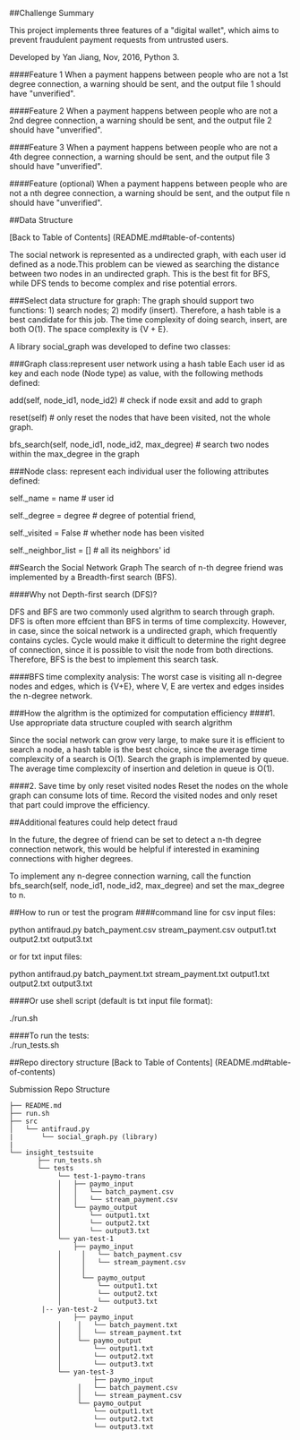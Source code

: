 
##Challenge Summary

This project implements three features of a "digital wallet", which aims to prevent fraudulent payment requests from untrusted users. 

Developed by Yan Jiang, Nov, 2016, Python 3. 
 
####Feature 1
When a payment happens between people who are not a 1st degree connection, a warning should be sent, and the output file 1 should have "unverified". 

####Feature 2
When a payment happens between people who are not a 2nd degree connection, a warning should be sent, and the output file 2 should have "unverified". 

####Feature 3
When a payment happens between people who are not a 4th degree connection, a warning should be sent, and the output file 3 should have "unverified". 

####Feature (optional)
When a payment happens between people who are not a nth degree connection, a warning should be sent, and the output file n should have "unverified". 

##Data Structure

[Back to Table of Contents] (README.md#table-of-contents)

The social network is represented as a undirected graph, with each user id defined as a node.This problem can be viewed as searching the distance between two nodes in an undirected graph. This is the best fit for BFS, while DFS tends to become complex and rise potential errors. 


###Select data structure for graph: 
The graph should support two functions: 1) search nodes; 2) modify (insert). Therefore, a hash table is a best candidate for this job. The time complexity of doing search, insert, are both O(1). The space complexity is {V + E}.  

A library social_graph was developed to define two classes: 	

###Graph class:represent user network using a hash table
Each user id as key and each node (Node type) as value, with the following methods defined: 

add(self, node_id1, node_id2)                    # check if node exsit and add to graph

reset(self)                                       # only reset the nodes that have been visited, not the whole graph. 

bfs_search(self, node_id1, node_id2, max_degree)  # search two nodes within the max_degree in the graph

###Node class: represent each individual user
the following attributes defined:  

self._name = name          # user id

self._degree = degree      # degree of potential friend,

self._visited = False      # whether node has been visited

self._neighbor_list = []   # all its neighbors' id


##Search the Social Network Graph
The search of n-th degree friend was implemented by a Breadth-first search (BFS). 

####Why not Depth-first search (DFS)? 

DFS and BFS are two commonly used algrithm to search through graph. DFS is often more effcient than BFS in terms of time complexcity. However, in case, since the soical network is a undirected graph, which frequently contains cycles. Cycle would make it difficult to determine the right degree of connection, since it is possible to visit the node from both directions.  Therefore, BFS is the best to implement this search task. 

####BFS time complexity analysis: 
The worst case is visiting all n-degree nodes and edges, which is {V+E}, where V, E are vertex and edges insides the n-degree network. 

###How the algrithm is the optimized for computation efficiency
####1. Use appropriate data structure coupled with search algrithm

Since the social network can grow very large, to make sure it is efficient to search a node, a hash table is the best choice, since the average time complexcity of a search is O(1). Search the graph is implemented by queue. The average time complexcity of insertion and deletion in queue is O(1). 

####2. Save time by only reset visited nodes
Reset the nodes on the whole graph can consume lots of time. Record the visited nodes and only reset that part could improve the efficiency. 
 

##Additional features could help detect fraud

In the future, the degree of friend can be set to detect a n-th degree connection network, this would be helpful if interested in examining connections with higher degrees. 

To implement any n-degree connection warning, call the function bfs_search(self, node_id1, node_id2, max_degree) and set the max_degree to n. 



##How to run or test the program
####command line for csv input files: 

python antifraud.py batch_payment.csv stream_payment.csv output1.txt output2.txt output3.txt

or for txt input files:

python antifraud.py batch_payment.txt stream_payment.txt output1.txt output2.txt output3.txt

####Or use shell script (default is txt input file format):

./run.sh

####To run the tests:  
./run_tests.sh

##Repo directory structure
[Back to Table of Contents] (README.md#table-of-contents)

Submission Repo Structure

	├── README.md 
	├── run.sh
	├── src
	│  	└── antifraud.py
	|       └── social_graph.py (library)  
	|
	└── insight_testsuite
	 	   ├── run_tests.sh
		   └── tests
	        	└── test-1-paymo-trans
        		│   ├── paymo_input
        		│   │   └── batch_payment.csv
        		│   │   └── stream_payment.csv
        		│   └── paymo_output
        		│       └── output1.txt
        		│       └── output2.txt
        		│       └── output3.txt
        		└── yan-test-1
            		├── paymo_input
        		│     │   └── batch_payment.csv
        		│     │   └── stream_payment.csv
        		│     │  
        		│     └── paymo_output
        		│         └── output1.txt
        		│         └── output2.txt
        		│         └── output3.txt
			|-- yan-test-2
            		├── paymo_input
        		│    │   └── batch_payment.txt
        		│    │   └── stream_payment.txt
        		│    └── paymo_output
        		│        └── output1.txt
        		│        └── output2.txt
        		│        └── output3.txt
		        └── yan-test-3
            		     ├── paymo_input
        		     │   └── batch_payment.csv
        		     │   └── stream_payment.csv
        		     └── paymo_output
        		         └── output1.txt
        		         └── output2.txt
        		         └── output3.txt

